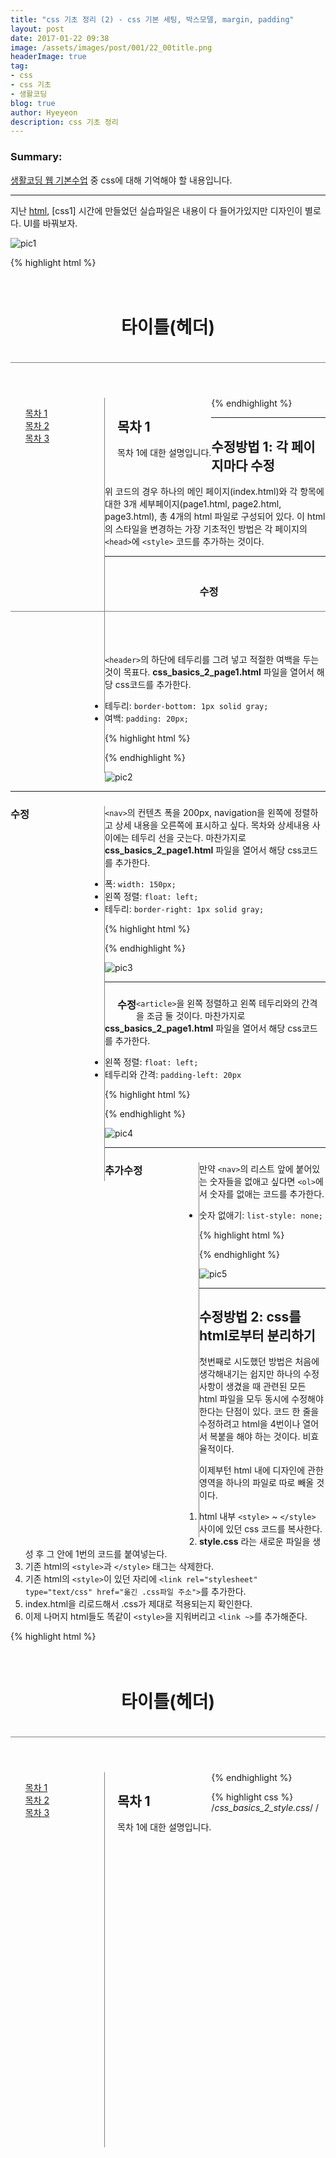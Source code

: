```yaml
---
title: "css 기초 정리 (2) - css 기본 세팅, 박스모델, margin, padding"
layout: post
date: 2017-01-22 09:38
image: /assets/images/post/001/22_00title.png
headerImage: true
tag:
- css
- css 기초
- 생활코딩
blog: true
author: Hyeyeon
description: css 기초 정리
---
```


### Summary:

[생활코딩 웹 기본수업](https://opentutorials.org/course/1688/9351) 중 css에 대해 기억해야 할 내용입니다.

---

지난 [html](), [css1] 시간에 만들었던 실습파일은 내용이 다 들어가있지만 디자인이 별로다. UI를 바꿔보자.

![pic1](/assets/images/post/001/22_01.png)

{% highlight html %}
<!-- css 속성 넣기 전 -->
<!DOCTYPE html>
<html>
  <head>
    <meta charset="utf-8">
    <title></title>
  </head>
  <body>
    <!-- 페이지 제목 부분 -->
    <header>
      <h1>타이틀(헤더)</h1>
    </header>
    <!-- 페이지 목차 내용 -->
    <nav>
      <ol>
        <li><a href="css_basics_2_page1.html">목차 1</a></li>
        <li><a href="css_basics_2_page2.html">목차 2</a></li>
        <li><a href="css_basics_2_page3.html">목차 3</a></li>
      </ol>
    </nav>
    <!-- 각 목차에 대한 상세 내용 -->
    <article>
      <h2>목차 1</h2>
      목차 1에 대한 설명입니다.
    </article>
  </body>
</html>
{% endhighlight %}

---

## 수정방법 1: 각 페이지마다 수정

위 코드의 경우 하나의 메인 페이지(index.html)와 각 항목에 대한 3개 세부페이지(page1.html, page2.html, page3.html), 총 4개의 html 파일로 구성되어 있다. 이 html의 스타일을 변경하는 가장 기초적인 방법은 각 페이지의 `<head>`에 `<style>` 코드를 추가하는 것이다.

---

### <header> 수정

`<header>`의 하단에 테두리를 그려 넣고 적절한 여백을 두는 것이 목표다. **css_basics_2_page1.html** 파일을 열어서 해당 css코드를 추가한다.

* 테두리: `border-bottom: 1px solid gray;`
* 여백: `padding: 20px;`

{% highlight html %}
<!-- <header> 꾸미기 -->
<style>
header {
  border-bottom: 1px solid gray;
  padding: 20px;
}
</style>
{% endhighlight %}

![pic2](/assets/images/post/001/22_02.png)

---

### <nav> 수정

`<nav>`의 컨텐츠 폭을 200px, navigation을 왼쪽에 정렬하고 상세 내용을 오른쪽에 표시하고 싶다. 목차와 상세내용 사이에는 테두리 선을 긋는다. 마찬가지로 **css_basics_2_page1.html** 파일을 열어서 해당 css코드를 추가한다.

* 폭: `width: 150px;`
* 왼쪽 정렬: `float: left;`
* 테두리: `border-right: 1px solid gray;`

{% highlight html %}
<!-- <nav> 꾸미기 -->
<style>
nav {
  width: 150px;
  float: left;
  border-right: 1px solid gray;
  height: 600px;
}
</style>
{% endhighlight %}

![pic3](/assets/images/post/001/22_03.png)

---

### <article> 수정

`<article>`을 왼쪽 정렬하고 왼쪽 테두리와의 간격을 조금 둘 것이다. 마찬가지로 **css_basics_2_page1.html** 파일을 열어서 해당 css코드를 추가한다.

* 왼쪽 정렬: `float: left;`
* 테두리와 간격: `padding-left: 20px`

{% highlight html %}
<!-- <article> 꾸미기 -->
<style>
article {
  float: left;
  padding-left: 20px;
}
</style>
{% endhighlight %}

![pic4](/assets/images/post/001/22_04.png)

---

### <nav> 추가수정

만약 `<nav>`의 리스트 앞에 붙어있는 숫자들을 없애고 싶다면 `<ol>`에서 숫자를 없애는 코드를 추가한다.

* 숫자 없애기: `list-style: none;`

{% highlight html %}
<style>
nav ol{
  list-style: none;
}
</style>
{% endhighlight %}

![pic5](/assets/images/post/001/22_05.png)

---

## 수정방법 2: css를 html로부터 분리하기

첫번째로 시도했던 방법은 처음에 생각해내기는 쉽지만 하나의 수정사항이 생겼을 때 관련된 모든 html 파일을 모두 동시에 수정해야 한다는 단점이 있다. 코드 한 줄을 수정하려고 html을 4번이나 열어서 복붙을 해야 하는 것이다. 비효율적이다.

이제부턴 html 내에 디자인에 관한 영역을 하나의 파일로 따로 빼올 것이다.

1. html 내부 `<style>` ~ `</style>` 사이에 있던 css 코드를 복사한다.
2. **style.css** 라는 새로운 파일을 생성 후 그 안에 1번의 코드를 붙여넣는다.
3. 기존 html의 `<style>`과 `</style>` 태그는 삭제한다.
4. 기존 html의 `<style>`이 있던 자리에 `<link rel="stylesheet" type="text/css" href="옮긴 .css파일 주소">`를 추가한다.
5. index.html을 리로드해서 .css가 제대로 적용되는지 확인한다.
6. 이제 나머지 html들도 똑같이 `<style>`을 지워버리고 `<link ~>`를 추가해준다.

{% highlight html %}
<!-- css_basics_2_page1.html -->
<!DOCTYPE html>
<html>
  <head>
    <meta charset="utf-8">
    <link rel="stylesheet" type="text/css" href="css_basics_2_style.css">
    <title></title>
  </head>
  <body>
    <header>
      <h1>타이틀(헤더)</h1>
    </header>
    <nav>
      <ol>
        <li><a href="/css_basics_2_page1.html">목차 1</a></li>
        <li><a href="/css_basics_2_page2.html">목차 2</a></li>
        <li><a href="/css_basics_2_page3.html">목차 3</a></li>
      </ol>
    </nav>
    <article>
      <h2>목차 1</h2>
      목차 1에 대한 설명입니다.
    </article>
  </body>
</html>
{% endhighlight %}

<br>

{% highlight css %}
/*css_basics_2_style.css*/
/*<style> 안 코드만 빼옴.*/
header {
  border-bottom: 1px solid gray;
  padding: 20px;
}
nav {
  width: 150px;
  float: left;
  border-right: 1px solid gray;
  height: 600px;
}
nav ol{
  list-style: none;
}
article {
  float: left;
  padding-left: 20px;
}
{% endhighlight %}

![pic6](/assets/images/post/001/22_06.png)

---

### 왜 이 방법이 좋을까?

변경사항이 생겼을 때 각 html마다 들어가서 스타일을 바꿀 필요가 없다. **.css** 에 접속한 뒤 스타일 속성을 단 한번만 변경하면 모든 html에 변경사항이 적용된다. 훨씬 편하다. 아 그래서 내 블로그도 **.sass** 폴더가 따로 있던 거구나.

또한 중복되는 코드를 한 번으로 퉁치는 것이기 때문에 데이터 저장 용량 부담도 덜하게 된다는 장점도 있다.

---

